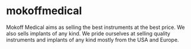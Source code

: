   # mokoffmedical
  Mokoff Medical aims as selling the best instruments at the best  price. 
  We also sells implants of any kind. We pride ourselves at selling quality instruments and implants of any kind mostly from the USA and Europe.
